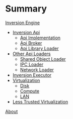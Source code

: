# Summary

[Inversion Engine](./inversion_engine.md)

- [Inversion Api]()
  - [Api Implementation]()
  - [Api Broker]()
  - [Api Library Loader]()
- [Other Api Loaders]()
  - [Shared Object Loader]()
  - [IPC Loader]()
  - [Network Loader]()
- [Inversion Executor]()
- [Virtualization]()
  - [Disk]()
  - [Compute]()
  - [LAN]()
- [Less Trusted Virtualization]()

[About](./about.md)
